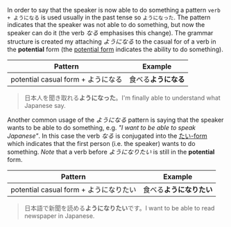In order to say that the speaker is now able to do something a pattern `verb + ようになる` is used usually in the past tense so `ようになった`. The pattern indicates that the speaker was not able to do something, but now the speaker can do it (the verb *なる* emphasises this change). The grammar structure is created my attaching *ようになる* to the casual for of a verb in the **potential** form (the [potential form](97) indicates the ability to do something).

|Pattern|Example|
|-|-|
|potential casual form + ようになる|食べる**ようになる**|

>日本人を聞き取れる**ようになった**。I'm finally able to understand what Japanese say.

Another common usage of the *ようになる* pattern is saying that the speaker wants to be able to do something, e.g. *"I want to be able to speak Japanese"*. In this case the verb *なる* is conjugated into the [たい-form](41) which indicates that the first person (i.e. the speaker) wants to do something. *Note* that a verb before *ようになりたい* is still in the **potential** form.

|Pattern|Example|
|-|-|
|potential casual form + ようになりたい|食べる**ようになりたい**|

>日本語で新聞を読める**ようになりたい**です。I want to be able to read newspaper in Japanese.